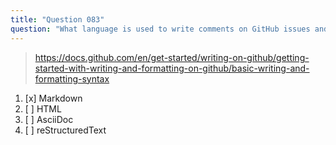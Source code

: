 ```yaml
---
title: "Question 083"
question: "What language is used to write comments on GitHub issues and pull requests?"
---
```



> https://docs.github.com/en/get-started/writing-on-github/getting-started-with-writing-and-formatting-on-github/basic-writing-and-formatting-syntax
1. [x] Markdown
1. [ ] HTML
1. [ ] AsciiDoc
1. [ ] reStructuredText
